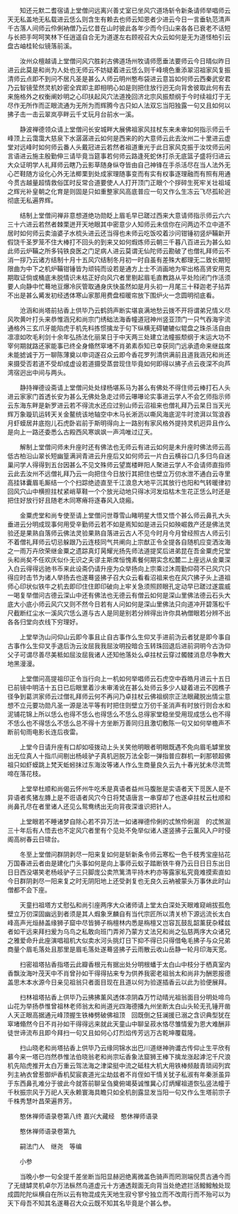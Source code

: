<!-- { "loadSidebar": true } -->
　　知还元默二耆宿请上堂僧问远离兴善丈室已坐风穴道场斩令新条请师举唱师云天无私盖地无私载进云恁么则含生有赖去也师云知恩者少进云今日一言垂轨范清声千古落人间师云伶俐衲僧乃云忆昔在山时彼此各年少而今归山来各各已衰老不话短与长把手呵呵笑林下任逍遥自合无为道遂左右顾视召大众云如何是无为道怪柏引云盘古岫桂轮似镜落前溪。

　　汝州众檀越请上堂僧问风穴胜刹古佛道场州牧请师愿垂法要师云今日晴似昨日进云此莫是和尚为人处也无师云不妨疑着进云恁么则千峰境色重添翠沼祖家风复振清师云点即不到问不居凡圣是甚么人师云明州憨布袋进云意旨如何师云西秦武安君乃云智镜莹然灵机妙密全宾即主即相明心如是则把住放行迥无向背舍彼取此何有去来施格外之权衡阐妙明之心印扶起风穴法道挽回济北宗风振颓纲于今时续祖灯于无尽作无所作而正眼流通为无所为而辉腾今古只如人法双忘当阳独露一句又且如何以拂子击一击云翠岚亭畔云千丈玩月台前水一溪。

　　静波禅德领众请上堂僧问长安城畔大展佛祖家风拄杖东来未审如何指示师云千峰顶上云霭霭大慈泉下水潺潺进云如何是西来的的大意师云此去汝州二十里进云虚堂对远峰时如何师云番人头戴冠进云若然者祖道重光于此日家风克振于汝坟师云闲言语进云施主殷勤伸三请毕竟当筵事若何师云路逢死蛇休打杀无底篮子盛将归进云大众证明学人礼拜师云瞎乃云影草随身纵夺皆由自己神锋在手杀活尽在当人法外无心芒鞋随方设化心外无法楖栗到处成家理随事变而有实有权事逐理融而有照有用通今贯古越量超情救俗匡时反常合道要使人人打开顶门正眼个个拶碎生死牢关壮祖域之辉光补皇朝之化育是则固是只如重整家风高底普应一句又作么生冻云飞尽孤轮迥彻底无私遍界辉。

　　结制上堂僧问禅非意想道绝功勋眨上眉毛早已蹉过西来大意请师指示师云六六三十六进云若然者棘栗迸开天地眼其中密意少人知师云未信你在问两边不立中道不居时如何师云卖油婆子水梳头进云还当得也未师云吃饭咬着沙问钳锤初竖炉鞴新开假饶千圣罗笼不住大棒打不回头的到来又如何煆炼师云朝三千暮八百进云为甚么如此师云炉鞴之所多钝铁良医之门足病人进云莫谓无仙陀师云勘破了也僧礼拜师云不消一拶乃云诸方结制十月十五风穴结制冬月初一时自虽有差殊大都理无二致长期短限曲为中下之机炉鞴钳锤皆为顽钝而设若是通方上士不消画地为牢出格高贤安用克期取证倘或桶底未脱情识未枯正好向风穴者里剔起眉毛直教路从平处险闭门作活须要人向静中忙蓦地豆爆冷灰管取通身庆快虽然如是月头初一月尾三十释迦老子拈弄不出是甚么觱发初经透体寒山家那用费盘桓暖帘放下围炉火一念圆明彻底看。

　　沧涵和尚塔前拈香上供毕乃云鹤鸽声断实堪哀满地愁云拨不开将谓弟兄情义尽风吹黄叶打头来恭惟涵兄和尚宗门绣础法海香幢道冠神州竖亚顶门一只气吞海宇流通格外三玄爪牙能陷虎于机先料拣惯擒龙于句下纵横无碍辘辘似辊盘之珠杀活自由凛凛如吹毛利剑十余年弘扬法化丽杲日于中天两三处建立法幢振颓纲于末运大功不宰何期就路还家能事已终全身翛然窣堵不肖弟素忝知已幸获同门远承遗命来继兹席未能摅诚于万一聊陈薄奠以申词遂召众云即今香花罗列清供满前且道我涵兄和尚还来摄受否若道不受却成虚设若道摄受蒸尝现住毕竟如何即得以拂子点云夜深不向芦湾宿迥出中间与两头。

　　静持禅德设斋请上堂僧问处处绿杨堪系马为甚么有佛处不得住师云棒打石人头进云家家门首透长安为甚么无佛处急走过师云嚗嚗论实事进云学人不会乞师指示师云东海东畔是新罗进云若不得流水还应过别山师云沼祖来也僧礼拜乃云杲日当天光辉万象璇玑运转天关金鳌统该地轴空中木马长淅沥以嘶风海底泥牛时滂湃以驾浪吞月虾蟆居井底抱儿石虎卧岩前于斯明得向上一路别有家风格外提持灵机迥异且作么是向上一路还委悉么古殿西风寒飒飒一声鸿唯过辽天。

　　解制上堂僧问师未升座时还有佛法也无师云有进云如何是未升座时佛法师云高低古柏沿山翠长短幽篁满涧青进云升座后又如何师云一片白云横谷口几多归鸟自迷巢问学人得得到五台因甚么不见文殊师云望嵩楼畔阳人聚进云学人不会请师直指师云此去汝州不远僧礼拜乃云一向把住今日放行其把住也壁立万仞水泄不通白云寺里高挂钵囊眉毛厮结一个个扫踪绝迹直至千江浪息大地平沉其放行也阳和气转暖律初回风穴山中横担拄杖紧峭草鞋一个个放光动地只得冰河发焰枯木生花正恁么时还是把住好放行好且随老木同寒瘠将逐春风入烧瘢。

　　金粟虎堂和尚专使至请上堂僧问世尊雪山睹明星大悟又悟个甚么师云鼻孔大头垂进云分明成现事何用受辛勤师云若不如是焉知如是进云只如殃崛救产还是佛法灵验还是果熟自落师云佛法灵验果熟自落进云古人不见今时月今月曾经照古人师云引不着僧礼拜师云切忌躲跟乃云连枝同气共阐向上宗猷正令全提各自随机应变洒汝海之一雨万卉欣荣继金粟之遗踪真灯昺耀光扬先师法道提奖后进弟昆在吾金粟虎兄堂头和尚矣不任欢庆似仆无识之夫谬主斯席恒愧素餐何期实念松麓二上座远从金粟深入白云得得远驰书币来此设斋仍请升座为众举扬向上宗乘过沐周勤仰荷不已风穴只得应时击节为诸人举扬去也遂蓦竖拂子召大众云看看沼祖来也在风穴拂子头上道祖师心印状似铁牛之机去即印住住即印破向上牢关急须照顾眼孔定动早已蹉过遂震威一喝复举僧问古德云深山中还有佛法也无德云有僧云如何是深山里佛法德云石头大底大小底小师云风穴又则不然今日若有人问如何是深山里佛法只向道冲开碧落松千尺截断红尘水一溪风穴恁么道与古人是同是别若分辨得出许你具衲僧眼若分辨不出各各归堂向衣线下穷理好。

　　上堂举沩山问仰山云即今事且止自古事作么生仰叉手进前沩云者犹是即今事自古事作么生仰叉手退后沩云汝屈我我屈汝明投暗合玉转珠回退后进前洞明今古沩仰父子可谓尽善尽美秪如屈汝屈我诸人还知他落处么卓拄杖云穿过髑髅消息尽争教大地黑漫漫。

　　上堂僧问高提祖印正令当行向上一机如何举唱师云石虎空中吞皓月进云十五日已前镜中明洁十五日已后眼里着沙未审淆讹在甚么处师云多少人疑着进云不因樵子径争到葛洪家师云过僧礼拜师云何不再问乃卓拄杖云佛祖纲宗正法眼藏脱出情尘意想不立元要功勋凡圣一源是法平等有时把住则壁立万仞千圣消声有时放行则合水和泥铺花锦上所以恁么也得不恁么也得恁么不恁么总得家堂稳坐受用现成恁么也不得不恁么也不得恁么不恁么总不得十方坐断万善同归且激切敷陈一句又如何举檐声不断前旬雨电影长连后夜雷。

　　上堂今日请升座有口却如哑拨动上头关笑他明眼者明眼既遇不免向眉毛罅里放出无位真人十指爪间剔出杨岐驴子真机迥脱万法全彰一弹指普应群机一刹那顿超佛祖只如虾蟆跳上梵天蚯蚓抹过东海汝等诸人作么生商量良久云九十春光犹未尽流莺啼在落花枝。

　　上堂举杜顺和尚偈云怀州牛吃禾是真语者益州马腹胀是实语者天下觅医人是不异语者炙猪左膞上是不诳语者风穴今日将梵语唐言一串穿却了也遂卓拄杖云杜顺和尚鼻孔尽在者里诸人还见么鸳鸯绣出无向背夜深谁识把针人。

　　上堂眼若不睡诸梦自除心若不异万法一如诸禅德伶俐的忒煞伶俐淈　的忒煞淈　三十年后有人悟去也不定风穴者里有个见处不免举似诸人遂竖拂子云薰风入户时侵阁高树春云日啸台。

　　冬至上堂僧问群阴剥尽一阳来复如何是斩新条令师云寒松一色千枝秀宝座拈花万国春进云者由是建化门头事如何是向上事师云蚁子踏断铁牛脊乃云日日日东出日日日西没堪笑老杨岐驴子三只脚庞公卖笊篱清平持木杓亦等露家私究竟难摸索直如今日群阴剥尽一阳来复之时无阴阳地上还受剥复也无良久云衲被蒙头万事休此时山僧都不会下座。

　　天童扫祖塔方丈慰弘和尚引座两序大众诸师请上堂太白深处天眼难窥峭拔孤危壁立万仞深固幽远到者须是其人煆象烹麟自有当代宗匠所以清关桥下源远流长太白峰高声光烜赫盖缘狮子窟中尽皆狮子栴檀林内悉是栴檀又岂容瓦鼓乱韶薰莸杂糅兹者如干远来拜扫爰为乌鸟之私敢向班门弄斧乃蒙方丈法兄和尚之弘慈两序大众诸兄之雅爱命升此座演唱祖机大似卖水河头挑灯日下抑不得已只得借龟毛拂子与众兄弟商量个眉毛落处且那里是眉毛落处遂蓦竖拂子云雨散云收山岳静一轮月印海天宽。

　　扫密祖塔拈香指塔云此瓣香根元有据出处分明根蟠于太白山中枝分于栖真室内香飘汝海叶茂天中不肖曾孙如干得得拈来专为供养我密老祖翁太和尚非为酬恩报德盖思木本水源今日亲见祖翁只者面目现在且道以何为验遂插香云以此为验便展拜。

　　扫林祖塔拈香上供毕乃云拂拂薰风透体凉阴森万竹动晴光祖翁面目分明处啼鸟山花为举扬恭惟曾祖林老师翁太和尚道光四海德播九州坐断太白山头轮无孔锤开凿人天正眼高据通元峰顶握生铁棒劈破佛祖顶　回既倒之狂澜援已溺之含识典型犹在窣堵翛然今日不肖孙如干得得远来就此天童山中聊呈菽水恪尽雏情爰为恩大难酬非徒世谛流布且即今拜扫一句又且如何心灯烈焰传芳远万古乾坤覆载隆。

　　扫山晓老和尚塔拈香上供毕乃云缘同锦水出巴川道继神驹谶古传仰止生平欣有慕今来一塔已岿然恭惟法伯晓翁老和尚宗坛香象法窟狮王棒下擒龙涨起滹沱千尺浪机先陷虎推开太白万重云驾法海之津梁挺中流之砥柱大机大用铁棒频敲青琐闼列宾列主衲衣曾惹御炉香机契宸衷道光尘劫兹者不肖侄如干情关犹子私淑有年秦浙虽异于东西鼻孔难分于彼此今就答前聊呈刍奠俯竭葵诚惟冀心灯炳耀祖道恢弘竖法幢于千秋振宗风于万祀人天永赖寰海具瞻只如全机剖露显发当阳一句又作么生塔前宗子千株秀慧叶昌荣遍界芳。

　　憨休禅师语录卷第八终
嘉兴大藏经　憨休禅师语录


　　憨休禅师语录卷第九

　　嗣法门人　继尧　等编

　　小参

　　当晚小参一句全提千差坐断当阳显赫迥绝离微盖色骑声而罔测端倪贯古通今而了无缝罅灵机卓尔万法枞然鸟道虚元十方通透觌面无向背当处绝遮拦活鱍鱍触处现成圆陀陀纵横自在所以云有物混成先天地生寂兮寥兮独立而不改周行而不殆可以为天下母吾不知其名遂蓦召大众云既不知其名毕竟是个甚么参。

